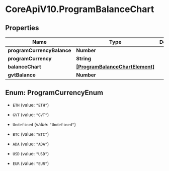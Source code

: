 # CoreApiV10.ProgramBalanceChart

## Properties
Name | Type | Description | Notes
------------ | ------------- | ------------- | -------------
**programCurrencyBalance** | **Number** |  | [optional] 
**programCurrency** | **String** |  | [optional] 
**balanceChart** | [**[ProgramBalanceChartElement]**](ProgramBalanceChartElement.md) |  | [optional] 
**gvtBalance** | **Number** |  | [optional] 


<a name="ProgramCurrencyEnum"></a>
## Enum: ProgramCurrencyEnum


* `ETH` (value: `"ETH"`)

* `GVT` (value: `"GVT"`)

* `Undefined` (value: `"Undefined"`)

* `BTC` (value: `"BTC"`)

* `ADA` (value: `"ADA"`)

* `USD` (value: `"USD"`)

* `EUR` (value: `"EUR"`)




